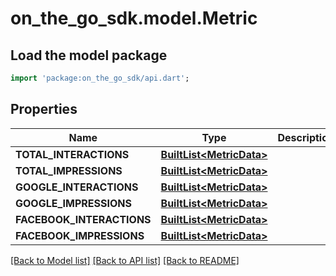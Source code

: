 # on_the_go_sdk.model.Metric

## Load the model package
```dart
import 'package:on_the_go_sdk/api.dart';
```

## Properties
Name | Type | Description | Notes
------------ | ------------- | ------------- | -------------
**TOTAL_INTERACTIONS** | [**BuiltList&lt;MetricData&gt;**](MetricData.md) |  | [optional] 
**TOTAL_IMPRESSIONS** | [**BuiltList&lt;MetricData&gt;**](MetricData.md) |  | [optional] 
**GOOGLE_INTERACTIONS** | [**BuiltList&lt;MetricData&gt;**](MetricData.md) |  | [optional] 
**GOOGLE_IMPRESSIONS** | [**BuiltList&lt;MetricData&gt;**](MetricData.md) |  | [optional] 
**FACEBOOK_INTERACTIONS** | [**BuiltList&lt;MetricData&gt;**](MetricData.md) |  | [optional] 
**FACEBOOK_IMPRESSIONS** | [**BuiltList&lt;MetricData&gt;**](MetricData.md) |  | [optional] 

[[Back to Model list]](../README.md#documentation-for-models) [[Back to API list]](../README.md#documentation-for-api-endpoints) [[Back to README]](../README.md)


